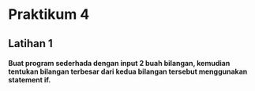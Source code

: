# Praktikum 4

## Latihan 1

#### Buat program sederhada dengan input 2 buah bilangan, kemudian tentukan bilangan terbesar dari kedua bilangan tersebut menggunakan statement if.
